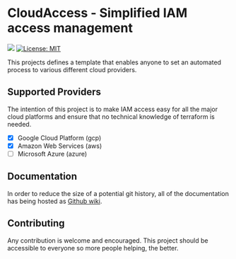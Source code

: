 # CloudAccess - Simplified IAM access management
![](https://img.shields.io/github/tag/MovieStoreGuy/CloudAccess.svg?label=latest%20version&style=plastic)
[![License: MIT](https://img.shields.io/badge/License-MIT-yellow.svg)](https://opensource.org/licenses/MIT)

This projects defines a template that enables anyone to set an automated process
to various different cloud providers.

## Supported Providers
The intention of this project is to make IAM access easy for all the major cloud platforms
and ensure that no technical knowledge of terraform is needed.

- [x] Google Cloud Platform (gcp)
- [x] Amazon Web Services   (aws)
- [ ] Microsoft Azure       (azure)

## Documentation
In order to reduce the size of a potential git history, all of the documentation has being hosted as [Github wiki](https://github.com/MovieStoreGuy/CloudAccess/wiki).

## Contributing
Any contribution is welcome and encouraged. This project should be accessible to everyone so more people helping, the better.
